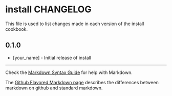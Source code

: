 install CHANGELOG
=================

This file is used to list changes made in each version of the install cookbook.

0.1.0
-----
- [your_name] - Initial release of install

- - -
Check the [Markdown Syntax Guide](http://daringfireball.net/projects/markdown/syntax) for help with Markdown.

The [Github Flavored Markdown page](http://github.github.com/github-flavored-markdown/) describes the differences between markdown on github and standard markdown.
